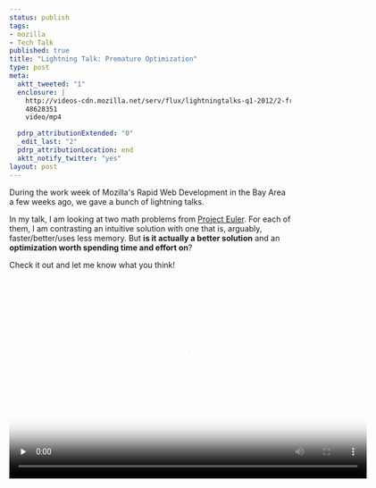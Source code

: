```yaml
--- 
status: publish
tags: 
- mozilla
- Tech Talk
published: true
title: "Lightning Talk: Premature Optimization"
type: post
meta: 
  aktt_tweeted: "1"
  enclosure: |
    http://videos-cdn.mozilla.net/serv/flux/lightningtalks-q1-2012/2-fred-premature-optimization.mp4
    48628351
    video/mp4

  pdrp_attributionExtended: "0"
  _edit_last: "2"
  pdrp_attributionLocation: end
  aktt_notify_twitter: "yes"
layout: post
---
```

During the work week of Mozilla's Rapid Web Development in the Bay Area a few weeks ago, we gave a bunch of lightning talks.

In my talk, I am looking at two math problems from <a href="http://projecteuler.net/">Project Euler</a>. For each of them, I am contrasting an intuitive solution with one that is, arguably, faster/better/uses less memory. But <strong>is it actually a better solution</strong> and an <strong>optimization worth spending time and effort on</strong>?

Check it out and let me know what you think!

<video id="movie" width="640" height="360" preload="none" controls poster="/media/wp/2012/03/mozilla_wht.png">
  <source src="http://videos-cdn.mozilla.net/serv/flux/lightningtalks-q1-2012/2-fred-premature-optimization.webm" type='video/webm; codecs="vp8, vorbis"' />
  <source src="http://videos-cdn.mozilla.net/serv/flux/lightningtalks-q1-2012/2-fred-premature-optimization.ogv" type='video/ogg; codecs="theora, vorbis"' />
  <source src="http://videos-cdn.mozilla.net/serv/flux/lightningtalks-q1-2012/2-fred-premature-optimization.mp4" />
  <p>Download video as <a href="http://videos-cdn.mozilla.net/serv/flux/lightningtalks-q1-2012/2-fred-premature-optimization.mp4">MP4</a>, <a href="http://videos-cdn.mozilla.net/serv/flux/lightningtalks-q1-2012/2-fred-premature-optimization.webm">WebM</a>, or <a href="http://videos-cdn.mozilla.net/serv/flux/lightningtalks-q1-2012/2-fred-premature-optimization.ogv">Ogg</a>.</p>
</video>
